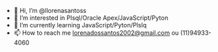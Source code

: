 - 👋 Hi, I’m @llorenasantoss
- 👀 I’m interested in Plsql/Oracle Apex/JavaScript/Pyton
- 🌱 I’m currently learning JavaScript/Pyton/Plslq
- 📫 How to reach me lorenadossantos2002@gmail.com ou (11)94933-4060

<!---
llorenasantoss/llorenasantoss is a ✨ special ✨ repository because its `README.md` (this file) appears on your GitHub profile.
You can click the Preview link to take a look at your changes.
--->
